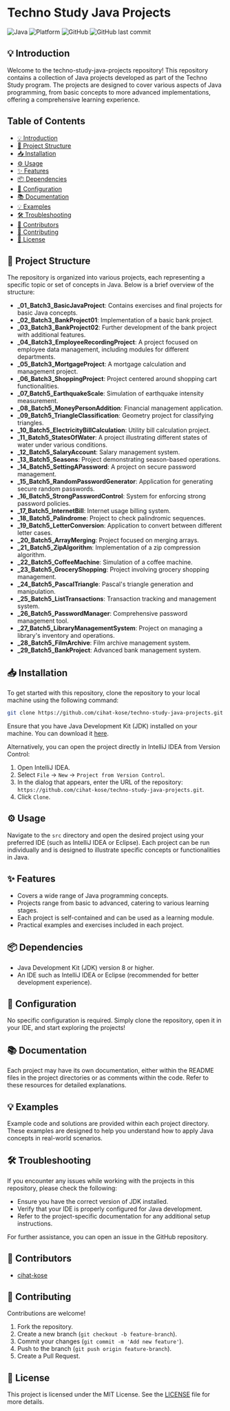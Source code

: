# Techno Study Java Projects

![Java](https://img.shields.io/badge/Java-ED8B00?style=for-the-badge&logo=java&logoColor=white)
![Platform](https://img.shields.io/badge/platform-JVM-blue?style=for-the-badge)
![GitHub](https://img.shields.io/github/license/cihat-kose/techno-study-java-projects?style=for-the-badge)
![GitHub last commit](https://img.shields.io/github/last-commit/cihat-kose/techno-study-java-projects?style=for-the-badge)

## 💡 Introduction
Welcome to the techno-study-java-projects repository! This repository contains a collection of Java projects developed as part of the Techno Study program. The projects are designed to cover various aspects of Java programming, from basic concepts to more advanced implementations, offering a comprehensive learning experience.

## Table of Contents
- [💡 Introduction](#💡-introduction)
- [📂 Project Structure](#📂-project-structure)
- [📥 Installation](#📥-installation)
- [⚙️ Usage](#⚙️-usage)
- [✨ Features](#✨-features)
- [📦 Dependencies](#📦-dependencies)
- [🔧 Configuration](#🔧-configuration)
- [📚 Documentation](#📚-documentation)
- [💡 Examples](#💡-examples)
- [🛠️ Troubleshooting](#🛠️-troubleshooting)
- [👥 Contributors](#👥-contributors)
- [🤝 Contributing](#🤝-contributing)
- [📜 License](#📜-license)

## 📂 Project Structure
The repository is organized into various projects, each representing a specific topic or set of concepts in Java. Below is a brief overview of the structure:

- **_01_Batch3_BasicJavaProject**: Contains exercises and final projects for basic Java concepts.
- **_02_Batch3_BankProject01**: Implementation of a basic bank project.
- **_03_Batch3_BankProject02**: Further development of the bank project with additional features.
- **_04_Batch3_EmployeeRecordingProject**: A project focused on employee data management, including modules for different departments.
- **_05_Batch3_MortgageProject**: A mortgage calculation and management project.
- **_06_Batch3_ShoppingProject**: Project centered around shopping cart functionalities.
- **_07_Batch5_EarthquakeScale**: Simulation of earthquake intensity measurement.
- **_08_Batch5_MoneyPersonAddition**: Financial management application.
- **_09_Batch5_TriangleClassification**: Geometry project for classifying triangles.
- **_10_Batch5_ElectricityBillCalculation**: Utility bill calculation project.
- **_11_Batch5_StatesOfWater**: A project illustrating different states of water under various conditions.
- **_12_Batch5_SalaryAccount**: Salary management system.
- **_13_Batch5_Seasons**: Project demonstrating season-based operations.
- **_14_Batch5_SettingAPassword**: A project on secure password management.
- **_15_Batch5_RandomPasswordGenerator**: Application for generating secure random passwords.
- **_16_Batch5_StrongPasswordControl**: System for enforcing strong password policies.
- **_17_Batch5_InternetBill**: Internet usage billing system.
- **_18_Batch5_Palindrome**: Project to check palindromic sequences.
- **_19_Batch5_LetterConversion**: Application to convert between different letter cases.
- **_20_Batch5_ArrayMerging**: Project focused on merging arrays.
- **_21_Batch5_ZipAlgorithm**: Implementation of a zip compression algorithm.
- **_22_Batch5_CoffeeMachine**: Simulation of a coffee machine.
- **_23_Batch5_GroceryShopping**: Project involving grocery shopping management.
- **_24_Batch5_PascalTriangle**: Pascal's triangle generation and manipulation.
- **_25_Batch5_ListTransactions**: Transaction tracking and management system.
- **_26_Batch5_PasswordManager**: Comprehensive password management tool.
- **_27_Batch5_LibraryManagementSystem**: Project on managing a library's inventory and operations.
- **_28_Batch5_FilmArchive**: Film archive management system.
- **_29_Batch5_BankProject**: Advanced bank management system.

## 📥 Installation
To get started with this repository, clone the repository to your local machine using the following command:

```bash
git clone https://github.com/cihat-kose/techno-study-java-projects.git
```

Ensure that you have Java Development Kit (JDK) installed on your machine. You can download it [here](https://www.oracle.com/java/technologies/javase-downloads.html).

Alternatively, you can open the project directly in IntelliJ IDEA from Version Control:
1. Open IntelliJ IDEA.
2. Select `File` -> `New` -> `Project from Version Control`.
3. In the dialog that appears, enter the URL of the repository: `https://github.com/cihat-kose/techno-study-java-projects.git`.
4. Click `Clone`.

## ⚙️ Usage
Navigate to the `src` directory and open the desired project using your preferred IDE (such as IntelliJ IDEA or Eclipse). Each project can be run individually and is designed to illustrate specific concepts or functionalities in Java.

## ✨ Features
- Covers a wide range of Java programming concepts.
- Projects range from basic to advanced, catering to various learning stages.
- Each project is self-contained and can be used as a learning module.
- Practical examples and exercises included in each project.

## 📦 Dependencies
- Java Development Kit (JDK) version 8 or higher.
- An IDE such as IntelliJ IDEA or Eclipse (recommended for better development experience).

## 🔧 Configuration
No specific configuration is required. Simply clone the repository, open it in your IDE, and start exploring the projects!

## 📚 Documentation
Each project may have its own documentation, either within the README files in the project directories or as comments within the code. Refer to these resources for detailed explanations.

## 💡 Examples
Example code and solutions are provided within each project directory. These examples are designed to help you understand how to apply Java concepts in real-world scenarios.

## 🛠️ Troubleshooting
If you encounter any issues while working with the projects in this repository, please check the following:
- Ensure you have the correct version of JDK installed.
- Verify that your IDE is properly configured for Java development.
- Refer to the project-specific documentation for any additional setup instructions.

For further assistance, you can open an issue in the GitHub repository.

## 👥 Contributors
- [cihat-kose](https://github.com/cihat-kose)

## 🤝 Contributing
Contributions are welcome!
1. Fork the repository.
2. Create a new branch (`git checkout -b feature-branch`).
3. Commit your changes (`git commit -m 'Add new feature'`).
4. Push to the branch (`git push origin feature-branch`).
5. Create a Pull Request.

## 📜 License
This project is licensed under the MIT License. See the [LICENSE](../../Downloads/LICENSE) file for more details.
